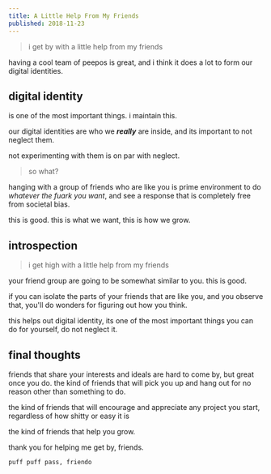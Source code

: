 ```yaml
---
title: A Little Help From My Friends
published: 2018-11-23
---
```


> i get by with a little help from my friends

having a cool team of peepos is great, and i think it does a lot to form our digital identities.

## digital identity

is one of the most important things. i maintain this.

our digital identities are who we ***really*** are inside, and its important to not neglect them.

not experimenting with them is on par with neglect.

> so what?

hanging with a group of friends who are like you is prime environment to do *whatever the fuark you want*, and see a response that is completely free from societal bias.

this is good. this is what we want, this is how we grow.

## introspection

> i get high with a little help from my friends

your friend group are going to be somewhat similar to you. this is good.

if you can isolate the parts of your friends that are like you, and you observe that, you'll do wonders for figuring out how you think.

this helps out digital identity, its one of the most important things you can do for yourself, do not neglect it.

## final thoughts

friends that share your interests and ideals are hard to come by, but great once you do. the kind of friends that will pick you up and hang out for no reason other than something to do.

the kind of friends that will encourage and appreciate any project you start, regardless of how shitty or easy it is

the kind of friends that help you grow.

thank you for helping me get by, friends.

`puff puff pass, friendo`
